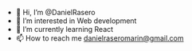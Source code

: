 - 👋 Hi, I’m @DanielRasero
- 👀 I’m interested in Web development
- 🌱 I’m currently learning React
- 📫 How to reach me danielraseromarin@gmail.com

<!---
DanielRasero/DanielRasero is a ✨ special ✨ repository because its `README.md` (this file) appears on your GitHub profile.
You can click the Preview link to take a look at your changes.
--->
